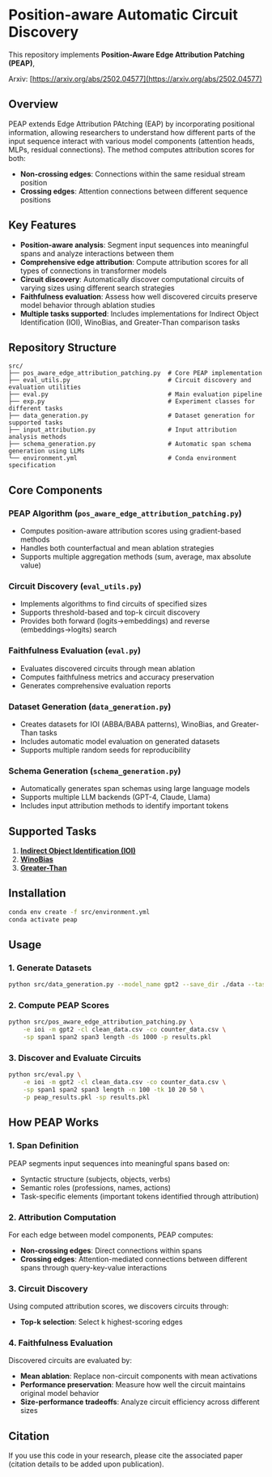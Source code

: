 # Position-aware Automatic Circuit Discovery

This repository implements **Position-Aware Edge Attribution Patching (PEAP)**, 

Arxiv: [https://arxiv.org/abs/2502.04577](https://arxiv.org/abs/2502.04577)

## Overview

PEAP extends Edge Attribution PAtching (EAP) by incorporating positional information, allowing researchers to understand how different parts of the input sequence interact with various model components (attention heads, MLPs, residual connections). The method computes attribution scores for both:

- **Non-crossing edges**: Connections within the same residual stream position
- **Crossing edges**: Attention connections between different sequence positions

## Key Features

- **Position-aware analysis**: Segment input sequences into meaningful spans and analyze interactions between them
- **Comprehensive edge attribution**: Compute attribution scores for all types of connections in transformer models
- **Circuit discovery**: Automatically discover computational circuits of varying sizes using different search strategies
- **Faithfulness evaluation**: Assess how well discovered circuits preserve model behavior through ablation studies
- **Multiple tasks supported**: Includes implementations for Indirect Object Identification (IOI), WinoBias, and Greater-Than comparison tasks

## Repository Structure

```
src/
├── pos_aware_edge_attribution_patching.py  # Core PEAP implementation
├── eval_utils.py                           # Circuit discovery and evaluation utilities
├── eval.py                                 # Main evaluation pipeline
├── exp.py                                  # Experiment classes for different tasks
├── data_generation.py                      # Dataset generation for supported tasks
├── input_attribution.py                    # Input attribution analysis methods
├── schema_generation.py                    # Automatic span schema generation using LLMs
└── environment.yml                         # Conda environment specification
```

## Core Components

### PEAP Algorithm (`pos_aware_edge_attribution_patching.py`)
- Computes position-aware attribution scores using gradient-based methods
- Handles both counterfactual and mean ablation strategies
- Supports multiple aggregation methods (sum, average, max absolute value)

### Circuit Discovery (`eval_utils.py`)
- Implements algorithms to find circuits of specified sizes
- Supports threshold-based and top-k circuit discovery
- Provides both forward (logits→embeddings) and reverse (embeddings→logits) search

### Faithfulness Evaluation (`eval.py`)
- Evaluates discovered circuits through mean ablation
- Computes faithfulness metrics and accuracy preservation
- Generates comprehensive evaluation reports

### Dataset Generation (`data_generation.py`)
- Creates datasets for IOI (ABBA/BABA patterns), WinoBias, and Greater-Than tasks
- Includes automatic model evaluation on generated datasets
- Supports multiple random seeds for reproducibility

### Schema Generation (`schema_generation.py`)
- Automatically generates span schemas using large language models
- Supports multiple LLM backends (GPT-4, Claude, Llama)
- Includes input attribution methods to identify important tokens

## Supported Tasks

1. **[Indirect Object Identification (IOI)](https://arxiv.org/abs/2211.00593)**
2. **[WinoBias](https://uclanlp.github.io/corefBias/overview)**
3. **[Greater-Than](https://arxiv.org/abs/2305.00586)**

## Installation

```bash
conda env create -f src/environment.yml
conda activate peap
```

## Usage

### 1. Generate Datasets
```bash
python src/data_generation.py --model_name gpt2 --save_dir ./data --task ioi_baba --seed 42
```

### 2. Compute PEAP Scores
```bash
python src/pos_aware_edge_attribution_patching.py \
    -e ioi -m gpt2 -cl clean_data.csv -co counter_data.csv \
    -sp span1 span2 span3 length -ds 1000 -p results.pkl
```

### 3. Discover and Evaluate Circuits
```bash
python src/eval.py \
    -e ioi -m gpt2 -cl clean_data.csv -co counter_data.csv \
    -sp span1 span2 span3 length -n 100 -tk 10 20 50 \
    -p peap_results.pkl -sp results.pkl
```

## How PEAP Works

### 1. Span Definition
PEAP segments input sequences into meaningful spans based on:
- Syntactic structure (subjects, objects, verbs)
- Semantic roles (professions, names, actions)
- Task-specific elements (important tokens identified through attribution)

### 2. Attribution Computation
For each edge between model components, PEAP computes:
- **Non-crossing edges**: Direct connections within spans
- **Crossing edges**: Attention-mediated connections between different spans through query-key-value interactions

### 3. Circuit Discovery
Using computed attribution scores, we discovers circuits through:
- **Top-k selection**: Select k highest-scoring edges


### 4. Faithfulness Evaluation
Discovered circuits are evaluated by:
- **Mean ablation**: Replace non-circuit components with mean activations
- **Performance preservation**: Measure how well the circuit maintains original model behavior
- **Size-performance tradeoffs**: Analyze circuit efficiency across different sizes


## Citation

If you use this code in your research, please cite the associated paper (citation details to be added upon publication).


